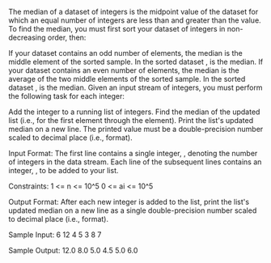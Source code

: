 The median of a dataset of integers is the midpoint value of the dataset for which an equal number of integers are less than 
and greater than the value. To find the median, you must first sort your dataset of integers in non-decreasing order, then:

If your dataset contains an odd number of elements, the median is the middle element of the sorted sample. In the sorted dataset ,  is the median.
If your dataset contains an even number of elements, the median is the average of the two middle elements of the sorted sample. In the sorted dataset ,  is the median.
Given an input stream of  integers, you must perform the following task for each  integer:

Add the  integer to a running list of integers.
Find the median of the updated list (i.e., for the first element through the  element).
Print the list's updated median on a new line. The printed value must be a double-precision number scaled to  decimal place (i.e.,  format).

Input Format:
  The first line contains a single integer, , denoting the number of integers in the data stream. 
  Each line  of the  subsequent lines contains an integer, , to be added to your list.

Constraints:
  1 <= n <= 10^5
  0 <= ai <= 10^5
  

Output Format:
  After each new integer is added to the list, print the list's updated median on a 
  new line as a single double-precision number scaled to  decimal place (i.e.,  format).

Sample Input:
  6
  12
  4
  5
  3
  8
  7
  
Sample Output:
  12.0
  8.0
  5.0
  4.5
  5.0
  6.0
